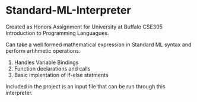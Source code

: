 # Standard-ML-Interpreter
Created as Honors Assignment for University at Buffalo CSE305 Introduction to Programming Languagues.

Can take a well formed mathematical expression in Standard ML syntax and perform artihmetic operations.  
1.  Handles Variable Bindings
2.  Function declarations and calls
3.  Basic implentation of if-else statments

Included in the project is an input file that can be run through this interpreter.
